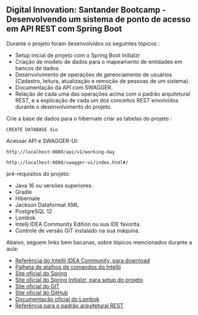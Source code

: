 <h2>Digital Innovation: Santander Bootcamp - Desenvolvendo um sistema de ponto de acesso em API REST com Spring Boot</h2>

Durante o projeto foram desenvolvidos os seguintes tópicos :

* Setup inicial de projeto com o Spring Boot Initialzr 
* Criação de modelo de dados para o mapeamento de entidades em bancos de dados
* Desenvolvimento de operações de gerenciamento de usuários (Cadastro, leitura, atualização e remoção de pessoas de um sistema).
* Documentação da API com SWAGGER.
* Relação de cada uma das operações acima com o padrão arquitetural REST, e a explicação de cada um dos conceitos REST envolvidos durante o desenvolvimento do projeto.

Crie a base de dados para o hibernate criar as tabelas do projeto :

````
CREATE DATABASE dio

````
Acessar API e SWAGGER-UI:

```
http://localhost:8080/api/v1/working-day

http://localhost:8080/swagger-ui/index.html#/
```


 pré-requisitos do projeto:

* Java 16 ou versões superiores.
* Gradle
* Hibernate
* Jackson Dataformat XML
* PostgreSQL 12
* Lombok
* Intellj IDEA Community Edition ou sua IDE favorita.
* Controle de versão GIT instalado na sua máquina.
  

Abaixo, seguem links bem bacanas, sobre tópicos mencionados durante a aula:

* [Referência do Intellij IDEA Community, para download](https://www.jetbrains.com/idea/download)
* [Palheta de atalhos de comandos do Intellij](https://resources.jetbrains.com/storage/products/intellij-idea/docs/IntelliJIDEA_ReferenceCard.pdf)
* [Site oficial do Spring](https://spring.io/)
* [Site oficial do Spring Initialzr, para setup do projeto](https://start.spring.io/)
* [Site oficial do GIT](https://git-scm.com/)
* [Site oficial do GitHub](http://github.com/)
* [Documentação oficial do Lombok](https://projectlombok.org/)
* [Referência para o padrão arquitetural REST](https://restfulapi.net/)



